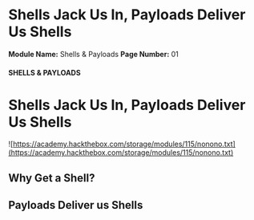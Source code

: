 <!--
 // Platform: Academy
// URL: https://academy.hackthebox.com/module/115/section/1101
// Platform Version: V1
// Module ID: 115
// Module Name: Shells & Payloads
// Module Difficulty: Medium
// Section ID: 1101
// Section Title: Shells Jack Us In, Payloads Deliver Us Shells
// Page Title: Shells & Payloads
// Page Number: 01
-->

# Shells Jack Us In, Payloads Deliver Us Shells

**Module Name:** Shells & Payloads **Page Number:** 01

#### SHELLS & PAYLOADS

# Shells Jack Us In, Payloads Deliver Us Shells

![https://academy.hackthebox.com/storage/modules/115/nonono.txt](https://academy.hackthebox.com/storage/modules/115/nonono.txt)

## Why Get a Shell?

## Payloads Deliver us Shells

####